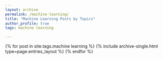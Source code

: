 ```yaml
---
layout: archive
permalink: /machine-learning/
title: "Machine Learning Posts by Topics"
author_profile: true
tags: machine learning

---
```


{% for post in site.tags.machine learning  %}
  {% include archive-single.html type=page.entries_layout %}
{% endfor %}
